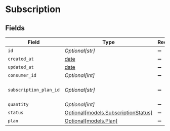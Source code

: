 # Subscription


## Fields

| Field                                                                  | Type                                                                   | Required                                                               | Description                                                            | Example                                                                |
| ---------------------------------------------------------------------- | ---------------------------------------------------------------------- | ---------------------------------------------------------------------- | ---------------------------------------------------------------------- | ---------------------------------------------------------------------- |
| `id`                                                                   | *Optional[str]*                                                        | :heavy_minus_sign:                                                     | N/A                                                                    | s_1234567890                                                           |
| `created_at`                                                           | [date](https://docs.python.org/3/library/datetime.html#date-objects)   | :heavy_minus_sign:                                                     | N/A                                                                    |                                                                        |
| `updated_at`                                                           | [date](https://docs.python.org/3/library/datetime.html#date-objects)   | :heavy_minus_sign:                                                     | N/A                                                                    |                                                                        |
| `consumer_id`                                                          | *Optional[int]*                                                        | :heavy_minus_sign:                                                     | N/A                                                                    |                                                                        |
| `subscription_plan_id`                                                 | *Optional[str]*                                                        | :heavy_minus_sign:                                                     | ID of the subscription plan.                                           | spl_ba_PpkW16oIW                                                       |
| `quantity`                                                             | *Optional[int]*                                                        | :heavy_minus_sign:                                                     | N/A                                                                    |                                                                        |
| `status`                                                               | [Optional[models.SubscriptionStatus]](../models/subscriptionstatus.md) | :heavy_minus_sign:                                                     | N/A                                                                    | active                                                                 |
| `plan`                                                                 | [Optional[models.Plan]](../models/plan.md)                             | :heavy_minus_sign:                                                     | N/A                                                                    |                                                                        |